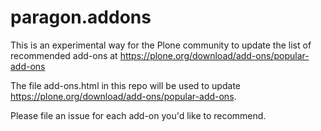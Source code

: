 # paragon.addons

This is an experimental way for the Plone community to update the list of recommended add-ons at https://plone.org/download/add-ons/popular-add-ons

The file add-ons.html in this repo will be used to update https://plone.org/download/add-ons/popular-add-ons.

Please file an issue for each add-on you'd like to recommend. 
